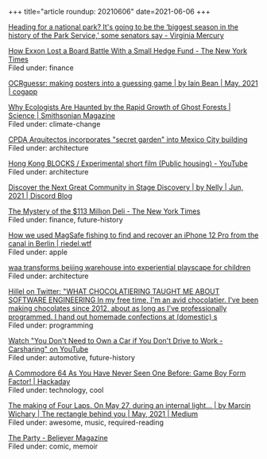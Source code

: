 +++
title="article roundup: 20210606"
date=2021-06-06
+++

[Heading for a national park? It's going to be the ‘biggest season in the history of the Park Service,’ some senators say - Virginia Mercury](https://www.virginiamercury.com/2021/05/27/heading-for-a-national-park-its-going-to-be-the-biggest-season-in-the-history-of-the-park-service-some-senators-say/)  

[How Exxon Lost a Board Battle With a Small Hedge Fund - The New York Times](https://www.nytimes.com/2021/05/28/business/energy-environment/exxon-engine-board.html)  
Filed under: finance

[OCRguessr: making posters into a guessing game | by Iain Bean | May, 2021 | cogapp](https://blog.cogapp.com/ocrguessr-making-posters-into-a-guessing-game-dfe9ad17d572)  

[Why Ecologists Are Haunted by the Rapid Growth of Ghost Forests | Science | Smithsonian Magazine](https://www.smithsonianmag.com/science-nature/why-ecologists-are-haunted-rapid-growth-ghost-forests-180977674/)  
Filed under: climate-change

[CPDA Arquitectos incorporates "secret garden" into Mexico City building](https://www.dezeen.com/2021/05/30/casa-jardin-escandon-apartment-building-cpda-arquitectos-mexico-city/)  
Filed under: architecture

[Hong Kong BLOCKS / Experimental short film (Public housing) - YouTube](https://www.youtube.com/watch?v=EJD77Ckbqxg)  
Filed under: architecture

[Discover the Next Great Community in Stage Discovery | by Nelly | Jun, 2021 | Discord Blog](https://blog.discord.com/discover-the-next-great-community-in-stage-discovery-8ad0b95fca46)  

[The Mystery of the $113 Millıon Deli - The New York Times](https://www.nytimes.com/2021/06/02/magazine/your-hometown-deli.html)  
Filed under: finance, future-history

[How we used MagSafe fishing to find and recover an iPhone 12 Pro from the canal in Berlin | riedel.wtf](https://riedel.wtf/iphone-12-pro-in-canal-magsafe-fishing-rod/)  
Filed under: apple

[waa transforms beijing warehouse into experiential playscape for children](https://www.designboom.com/architecture/waa-warehouse-beijing-experiential-playscape-children-06-05-2021/)  
Filed under: architecture

[Hillel on Twitter: "WHAT CHOCOLATIERING TAUGHT ME ABOUT SOFTWARE ENGINEERING In my free time, I'm an avid chocolatier. I've been making chocolates since 2012, about as long as I've professionally programmed. I hand out homemade confections at (domestic) s](https://twitter.com/hillelogram/status/1400167722705723400)  
Filed under: programming

[Watch "You Don't Need to Own a Car if You Don't Drive to Work - Carsharing" on YouTube](https://youtu.be/OObwqreAJ48)  
Filed under: automotive, future-history

[A Commodore 64 As You Have Never Seen One Before: Game Boy Form Factor! | Hackaday](https://hackaday.com/2021/06/05/a-commodore-64-as-you-have-never-seen-one-before-game-boy-form-factor/)  
Filed under: technology, cool

[The making of Four Laps. On May 27, during an internal light… | by Marcin Wichary | The rectangle behind you | May, 2021 | Medium](https://medium.com/the-rectangle-behind-you/the-making-of-four-laps-e20dd59271af)  
Filed under: awesome, music, required-reading

[The Party - Believer Magazine](https://believermag.com/the-party/)  
Filed under: comic, memoir

